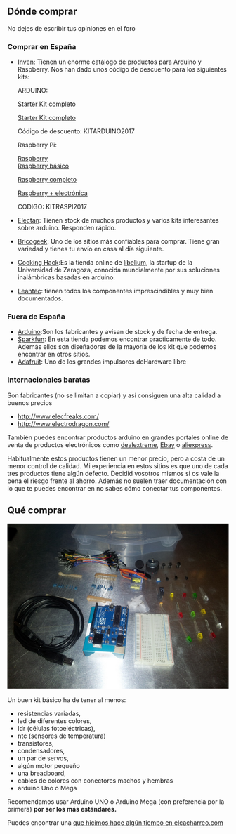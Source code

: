 Dónde comprar
-------------

No dejes de escribir tus opiniones en el foro


### Comprar en España

* [Inven](http://inven.es/): Tienen un enorme catálogo de productos para Arduino y Raspberry. Nos han dado unos código de descuento para los siguientes kits:

  ARDUINO:

  [Starter Kit completo](http://inven.es/nuestros-kits/555-starter-kit-basico-con-arduino-uno-r3-incluido.html)

  [Starter Kit completo]( http://inven.es/nuestros-kits/556-starter-kit-completo-con-arduino-uno-r3-incluido.html)

  Código de descuento: KITARDUINO2017

  Raspberry Pi:

  [Raspberry](http://inven.es/raspberry-pi/557-kit-raspberry-pi-3-tarjeta-16gb-transformador-corriente.html)                      
  [Raspberry básico](http://inven.es/raspberry-pi/368-inven-pi3-kit-raspberry-pi-3-basico.html)

  [Raspberry completo](http://inven.es/raspberry-pi/369-inven-pi3-kit-raspberry-pi-3-completo.html)

  [Raspberry + electrónica](http://inven.es/raspberry-pi/370-inven-pi3-kit-raspberry-pi-3-electronica.html)

  CODIGO: KITRASPI2017

* [Electan](http://www.electan.com/): Tienen stock de muchos productos y varios kits interesantes sobre arduino. Responden rápido.
* [Bricogeek](http://www.bricogeek.com/shop/): Uno de los sitios más confiables para comprar. Tiene gran variedad y tienes tu envío en casa
al día siguiente.
* [Cooking Hack](http://www.cooking-hacks.com/):Es la tienda online de [libelium](http://www.libelium.com/), la startup de la Universidad de
Zaragoza, conocida mundialmente por sus soluciones inalámbricas basadas en arduino.
* [Leantec](http://www.leantec.com): tienen todos los componentes imprescindibles y muy bien documentados.

### Fuera de España

* [Arduino](http://store.arduino.cc/eu/index.php):Son los fabricantes y avisan de stock y de fecha de entrega.
* [Sparkfun](http://www.sparkfun.com/): En esta tienda podemos encontrar practicamente de todo. Además ellos son diseñadores de la mayoría de los kit que podemos encontrar en otros sitios.
* [Adafruit](http://adafruit.com/): Uno de los grandes impulsores deHardware libre

### Internacionales baratas

Son fabricantes (no se limitan a copiar) y así consiguen una alta calidad a buenos precios

* http://www.elecfreaks.com/
* http://www.electrodragon.com/


También puedes encontrar productos arduino en grandes portales online de venta de productos electrónicos como [dealextreme](http://dx.com/),  [Ebay](http://www.ebay.es/) o [aliexpress](http://aliexpress.com).

Habitualmente estos productos tienen un menor precio, pero a costa de un menor control de calidad. Mi experiencia en estos sitios es que uno de cada tres productos tiene algún defecto. Decidid vosotros mismos si os vale la pena el riesgo frente al ahorro. Además no suelen traer documentación con lo que te puedes encontrar en no sabes cómo conectar tus componentes.


Qué comprar
-----------

![Kit basico](./images/Kit.png "Kit basico")

 Un buen kit básico ha de tener al menos:

-   resistencias variadas,
-   led de diferentes colores,
-   ldr (células fotoeléctricas),
-   ntc (sensores de temperatura)
-   transistores,
-   condensadores,
-   un par de servos,
-   algún motor pequeño
-   una breadboard,
-   cables de colores con conectores machos y hembras
-   arduino Uno o Mega

Recomendamos usar Arduino UNO o Arduino Mega (con preferencia por la
primera) **por ser los más estándares.**

Puedes encontrar una [que hicimos hace algún tiempo en elcacharreo.com](http://blog.elcacharreo.com/2011/06/02/kit-de-iniciacion-de-arduino-i/)
